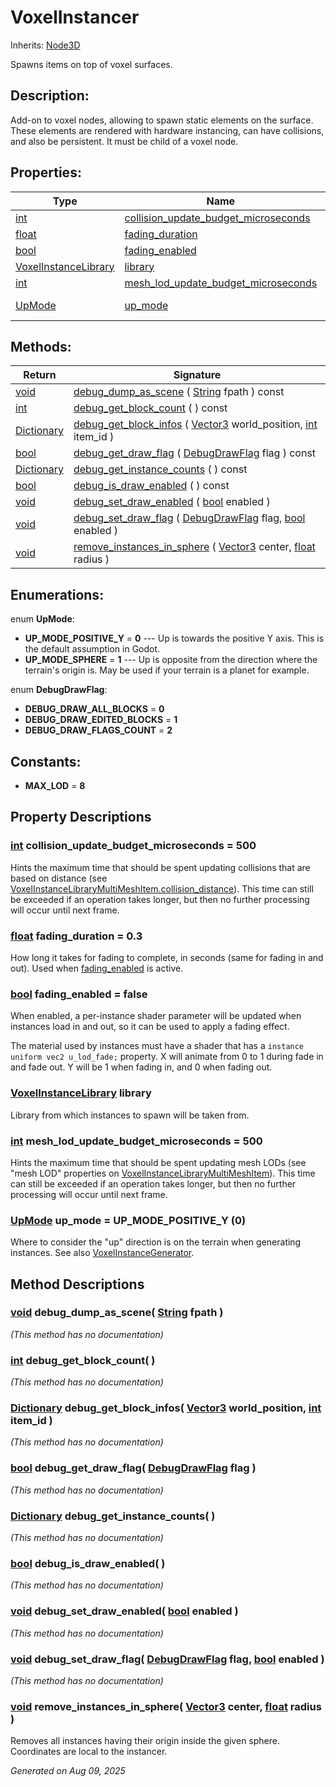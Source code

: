 # VoxelInstancer

Inherits: [Node3D](https://docs.godotengine.org/en/stable/classes/class_node3d.html)

Spawns items on top of voxel surfaces.

## Description: 

Add-on to voxel nodes, allowing to spawn static elements on the surface. These elements are rendered with hardware instancing, can have collisions, and also be persistent. It must be child of a voxel node.

## Properties: 


Type                                                                      | Name                                                                             | Default                
------------------------------------------------------------------------- | -------------------------------------------------------------------------------- | -----------------------
[int](https://docs.godotengine.org/en/stable/classes/class_int.html)      | [collision_update_budget_microseconds](#i_collision_update_budget_microseconds)  | 500                    
[float](https://docs.godotengine.org/en/stable/classes/class_float.html)  | [fading_duration](#i_fading_duration)                                            | 0.3                    
[bool](https://docs.godotengine.org/en/stable/classes/class_bool.html)    | [fading_enabled](#i_fading_enabled)                                              | false                  
[VoxelInstanceLibrary](VoxelInstanceLibrary.md)                           | [library](#i_library)                                                            |                        
[int](https://docs.godotengine.org/en/stable/classes/class_int.html)      | [mesh_lod_update_budget_microseconds](#i_mesh_lod_update_budget_microseconds)    | 500                    
[UpMode](VoxelInstancer.md#enumerations)                                  | [up_mode](#i_up_mode)                                                            | UP_MODE_POSITIVE_Y (0) 
<p></p>

## Methods: 


Return                                                                              | Signature                                                                                                                                                                                                                             
----------------------------------------------------------------------------------- | --------------------------------------------------------------------------------------------------------------------------------------------------------------------------------------------------------------------------------------
[void](#)                                                                           | [debug_dump_as_scene](#i_debug_dump_as_scene) ( [String](https://docs.godotengine.org/en/stable/classes/class_string.html) fpath ) const                                                                                              
[int](https://docs.godotengine.org/en/stable/classes/class_int.html)                | [debug_get_block_count](#i_debug_get_block_count) ( ) const                                                                                                                                                                           
[Dictionary](https://docs.godotengine.org/en/stable/classes/class_dictionary.html)  | [debug_get_block_infos](#i_debug_get_block_infos) ( [Vector3](https://docs.godotengine.org/en/stable/classes/class_vector3.html) world_position, [int](https://docs.godotengine.org/en/stable/classes/class_int.html) item_id )       
[bool](https://docs.godotengine.org/en/stable/classes/class_bool.html)              | [debug_get_draw_flag](#i_debug_get_draw_flag) ( [DebugDrawFlag](VoxelInstancer.md#enumerations) flag ) const                                                                                                                          
[Dictionary](https://docs.godotengine.org/en/stable/classes/class_dictionary.html)  | [debug_get_instance_counts](#i_debug_get_instance_counts) ( ) const                                                                                                                                                                   
[bool](https://docs.godotengine.org/en/stable/classes/class_bool.html)              | [debug_is_draw_enabled](#i_debug_is_draw_enabled) ( ) const                                                                                                                                                                           
[void](#)                                                                           | [debug_set_draw_enabled](#i_debug_set_draw_enabled) ( [bool](https://docs.godotengine.org/en/stable/classes/class_bool.html) enabled )                                                                                                
[void](#)                                                                           | [debug_set_draw_flag](#i_debug_set_draw_flag) ( [DebugDrawFlag](VoxelInstancer.md#enumerations) flag, [bool](https://docs.godotengine.org/en/stable/classes/class_bool.html) enabled )                                                
[void](#)                                                                           | [remove_instances_in_sphere](#i_remove_instances_in_sphere) ( [Vector3](https://docs.godotengine.org/en/stable/classes/class_vector3.html) center, [float](https://docs.godotengine.org/en/stable/classes/class_float.html) radius )  
<p></p>

## Enumerations: 

enum **UpMode**: 

- <span id="i_UP_MODE_POSITIVE_Y"></span>**UP_MODE_POSITIVE_Y** = **0** --- Up is towards the positive Y axis. This is the default assumption in Godot.
- <span id="i_UP_MODE_SPHERE"></span>**UP_MODE_SPHERE** = **1** --- Up is opposite from the direction where the terrain's origin is. May be used if your terrain is a planet for example.

enum **DebugDrawFlag**: 

- <span id="i_DEBUG_DRAW_ALL_BLOCKS"></span>**DEBUG_DRAW_ALL_BLOCKS** = **0**
- <span id="i_DEBUG_DRAW_EDITED_BLOCKS"></span>**DEBUG_DRAW_EDITED_BLOCKS** = **1**
- <span id="i_DEBUG_DRAW_FLAGS_COUNT"></span>**DEBUG_DRAW_FLAGS_COUNT** = **2**


## Constants: 

- <span id="i_MAX_LOD"></span>**MAX_LOD** = **8**

## Property Descriptions

### [int](https://docs.godotengine.org/en/stable/classes/class_int.html)<span id="i_collision_update_budget_microseconds"></span> **collision_update_budget_microseconds** = 500

Hints the maximum time that should be spent updating collisions that are based on distance (see [VoxelInstanceLibraryMultiMeshItem.collision_distance](VoxelInstanceLibraryMultiMeshItem.md#i_collision_distance)). This time can still be exceeded if an operation takes longer, but then no further processing will occur until next frame.

### [float](https://docs.godotengine.org/en/stable/classes/class_float.html)<span id="i_fading_duration"></span> **fading_duration** = 0.3

How long it takes for fading to complete, in seconds (same for fading in and out). Used when [fading_enabled](VoxelInstancer.md#i_fading_enabled) is active.

### [bool](https://docs.godotengine.org/en/stable/classes/class_bool.html)<span id="i_fading_enabled"></span> **fading_enabled** = false

When enabled, a per-instance shader parameter will be updated when instances load in and out, so it can be used to apply a fading effect.

The material used by instances must have a shader that has a `instance uniform vec2 u_lod_fade;` property. X will animate from 0 to 1 during fade in and fade out. Y will be 1 when fading in, and 0 when fading out.

### [VoxelInstanceLibrary](VoxelInstanceLibrary.md)<span id="i_library"></span> **library**

Library from which instances to spawn will be taken from.

### [int](https://docs.godotengine.org/en/stable/classes/class_int.html)<span id="i_mesh_lod_update_budget_microseconds"></span> **mesh_lod_update_budget_microseconds** = 500

Hints the maximum time that should be spent updating mesh LODs (see "mesh LOD" properties on [VoxelInstanceLibraryMultiMeshItem](VoxelInstanceLibraryMultiMeshItem.md)). This time can still be exceeded if an operation takes longer, but then no further processing will occur until next frame.

### [UpMode](VoxelInstancer.md#enumerations)<span id="i_up_mode"></span> **up_mode** = UP_MODE_POSITIVE_Y (0)

Where to consider the "up" direction is on the terrain when generating instances. See also [VoxelInstanceGenerator](VoxelInstanceGenerator.md).

## Method Descriptions

### [void](#)<span id="i_debug_dump_as_scene"></span> **debug_dump_as_scene**( [String](https://docs.godotengine.org/en/stable/classes/class_string.html) fpath ) 

*(This method has no documentation)*

### [int](https://docs.godotengine.org/en/stable/classes/class_int.html)<span id="i_debug_get_block_count"></span> **debug_get_block_count**( ) 

*(This method has no documentation)*

### [Dictionary](https://docs.godotengine.org/en/stable/classes/class_dictionary.html)<span id="i_debug_get_block_infos"></span> **debug_get_block_infos**( [Vector3](https://docs.godotengine.org/en/stable/classes/class_vector3.html) world_position, [int](https://docs.godotengine.org/en/stable/classes/class_int.html) item_id ) 

*(This method has no documentation)*

### [bool](https://docs.godotengine.org/en/stable/classes/class_bool.html)<span id="i_debug_get_draw_flag"></span> **debug_get_draw_flag**( [DebugDrawFlag](VoxelInstancer.md#enumerations) flag ) 

*(This method has no documentation)*

### [Dictionary](https://docs.godotengine.org/en/stable/classes/class_dictionary.html)<span id="i_debug_get_instance_counts"></span> **debug_get_instance_counts**( ) 

*(This method has no documentation)*

### [bool](https://docs.godotengine.org/en/stable/classes/class_bool.html)<span id="i_debug_is_draw_enabled"></span> **debug_is_draw_enabled**( ) 

*(This method has no documentation)*

### [void](#)<span id="i_debug_set_draw_enabled"></span> **debug_set_draw_enabled**( [bool](https://docs.godotengine.org/en/stable/classes/class_bool.html) enabled ) 

*(This method has no documentation)*

### [void](#)<span id="i_debug_set_draw_flag"></span> **debug_set_draw_flag**( [DebugDrawFlag](VoxelInstancer.md#enumerations) flag, [bool](https://docs.godotengine.org/en/stable/classes/class_bool.html) enabled ) 

*(This method has no documentation)*

### [void](#)<span id="i_remove_instances_in_sphere"></span> **remove_instances_in_sphere**( [Vector3](https://docs.godotengine.org/en/stable/classes/class_vector3.html) center, [float](https://docs.godotengine.org/en/stable/classes/class_float.html) radius ) 

Removes all instances having their origin inside the given sphere. Coordinates are local to the instancer.

_Generated on Aug 09, 2025_
